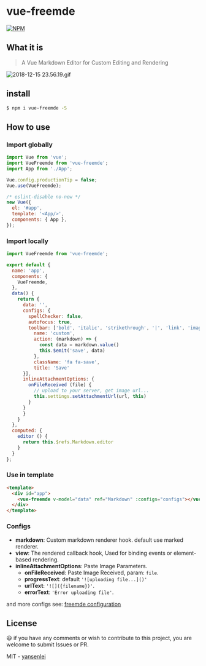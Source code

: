 # vue-freemde

[![NPM](https://nodei.co/npm/vue-freemde.png)](https://nodei.co/npm/vue-freemde/)

## What it is

> A Vue Markdown Editor for Custom Editing and Rendering

![2018-12-15 23.56.19.gif](https://i.loli.net/2018/12/15/5c1524a6ee897.gif)

## install
```bash
$ npm i vue-freemde -S
```

## How to use

### Import globally

```javascript
import Vue from 'vue';
import VueFreemde from 'vue-freemde';
import App from './App';

Vue.config.productionTip = false;
Vue.use(VueFreemde);

/* eslint-disable no-new */
new Vue({
  el: '#app',
  template: '<App/>',
  components: { App },
});
```

### Import locally

```javascript
import VueFreemde from 'vue-freemde';

export default {
  name: 'app',
  components: {
    VueFreemde,
  },
  data() {
    return {
      data: '',
      configs: {
        spellChecker: false,
        autofocus: true,
        toolbar: ['bold', 'italic', 'strikethrough', '|', 'link', 'image', {
          name: 'custom',
          action: (markdown) => {
            const data = markdown.value()
            this.$emit('save', data)
          },
          className: 'fa fa-save',
          title: 'Save'
      }],
      inlineAttachmentOptions: {
        onFileReceived (file) {
          // upload to your server, get image url...
          this.settings.setAttachmentUrl(url, this)
        }
      }
      }
    }
  },
  computed: {
    editor () {
      return this.$refs.Markdown.editor
    }
  }
};
```

### Use in template

```html
<template>
  <div id="app">
    <vue-freemde v-model="data" ref="Markdown" :configs="configs"></vue-freemde>
  </div>
</template>
```

### Configs

- **markdown**: Custom markdown renderer hook. default use marked renderer.
- **view**: The rendered callback hook, Used for binding events or element-based rendering.
- **inlineAttachmentOptions**: Paste Image Parameters.
  - **onFileReceived**: Paste Image Received, param: `file`.
  - **progressText**: default `'![uploading file...]()'`
  - **urlText**: `'![]({filename})'`.
  - **errorText**: `'Error uploading file'`.

and more configs see: [freemde configuration](https://github.com/yansenlei/free-markdown-editor#configuration)

## License

:smiley: if you have any comments or wish to contribute to this project, you are welcome to submit Issues or PR.

MIT - [yansenlei](https://github.com/yansenlei)